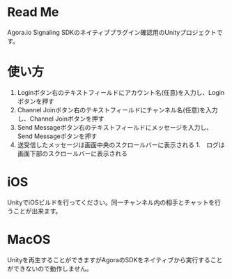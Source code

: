 # Read Me

Agora.io Signaling SDKのネイティブプラグイン確認用のUnityプロジェクトです。

# 使い方

1. Loginボタン右のテキストフィールドにアカウント名(任意)を入力し、Loginボタンを押す
1. Channel Joinボタン右のテキストフィールドにチャンネル名(任意)を入力し、Channel Joinボタンを押す
1. Send Messageボタン右のテキストフィールドにメッセージを入力し、Send Messageボタンを押す
1. 送受信したメッセージは画面中央のスクロールバーに表示される
1.　ログは画面下部のスクロールバーに表示される

# iOS

UnityでiOSビルドを行ってください。同一チャンネル内の相手とチャットを行うことが出来ます。

# MacOS

Unityを再生することができますがAgoraのSDKをネイティブから実行することができないので動作しません。
